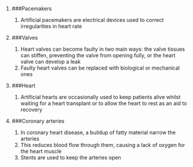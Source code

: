 1. ###Pacemakers

    1. Artificial pacemakers are electrical devices used to correct irregularities in heart rate
2. ###Valves

    1. Heart valves can become faulty in two main ways: the valve tissues can stiffen, preventing the valve from opening fully, or the heart valve can develop a leak
    2. Faulty heart valves can be replaced with biological or mechanical ones
3. ###Heart

    1. Artificial hearts are occasionally used to keep patients alive whilst waiting for a heart transplant or to allow the heart to rest as an aid to recovery
4. ###Coronary arteries

    1. In coronary heart disease, a buildup of fatty material narrow the arteries
    2. This reduces blood flow through them, causing a lack of oxygen for the heart muscle
    3. Stents are used to keep the arteries open
